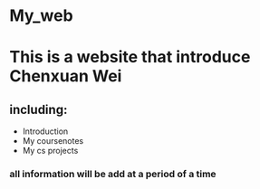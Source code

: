# My_web
# This is a website that introduce Chenxuan Wei
## including:
- Introduction
- My coursenotes
- My cs projects

### all information will be add at a period of a time
